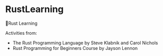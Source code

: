 # RustLearning
🦀Rust Learning 

Activities from:
  - The Rust Programming Language by Steve Klabnik and Carol Nichols
  - Rust Programming for Beginners Course by Jayson Lennon
